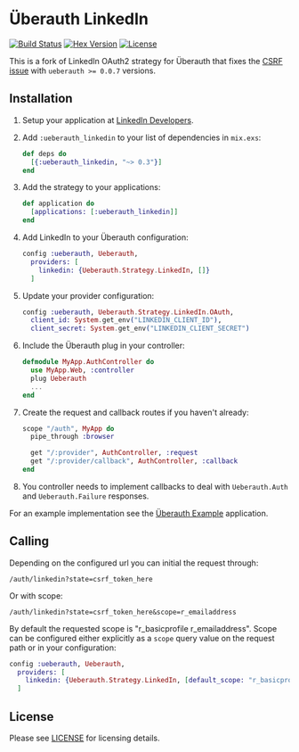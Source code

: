 # Überauth LinkedIn

[![Build Status][travis-img]][travis] [![Hex Version][hex-img]][hex] [![License][license-img]][license]

[license-img]: http://img.shields.io/badge/license-MIT-brightgreen.svg
[license]: http://opensource.org/licenses/MIT
[hex-img]: https://img.shields.io/hexpm/v/ueberauth_linkedin.svg
[hex]: https://hex.pm/packages/ueberauth_linkedin
[travis-img]: https://travis-ci.org/fajarmf/ueberauth_linkedin.svg?branch=master
[travis]: https://travis-ci.org/fajarmf/ueberauth_linkedin

This is a fork of LinkedIn OAuth2 strategy for Überauth that fixes the [CSRF issue](https://github.com/fajarmf/ueberauth_linkedin/pull/16) with `ueberauth >= 0.0.7` versions.

## Installation

1. Setup your application at [LinkedIn Developers](https://developer.linkedin.com/).

1. Add `:ueberauth_linkedin` to your list of dependencies in `mix.exs`:

    ```elixir
    def deps do
      [{:ueberauth_linkedin, "~> 0.3"}]
    end
    ```

1. Add the strategy to your applications:

    ```elixir
    def application do
      [applications: [:ueberauth_linkedin]]
    end
    ```

1. Add LinkedIn to your Überauth configuration:

    ```elixir
    config :ueberauth, Ueberauth,
      providers: [
        linkedin: {Ueberauth.Strategy.LinkedIn, []}
      ]
    ```

1.  Update your provider configuration:

    ```elixir
    config :ueberauth, Ueberauth.Strategy.LinkedIn.OAuth,
      client_id: System.get_env("LINKEDIN_CLIENT_ID"),
      client_secret: System.get_env("LINKEDIN_CLIENT_SECRET")
    ```

1.  Include the Überauth plug in your controller:

    ```elixir
    defmodule MyApp.AuthController do
      use MyApp.Web, :controller
      plug Ueberauth
      ...
    end
    ```

1.  Create the request and callback routes if you haven't already:

    ```elixir
    scope "/auth", MyApp do
      pipe_through :browser

      get "/:provider", AuthController, :request
      get "/:provider/callback", AuthController, :callback
    end
    ```

1. You controller needs to implement callbacks to deal with `Ueberauth.Auth` and `Ueberauth.Failure` responses.

For an example implementation see the [Überauth Example](https://github.com/ueberauth/ueberauth_example) application.

## Calling

Depending on the configured url you can initial the request through:

    /auth/linkedin?state=csrf_token_here

Or with scope:

    /auth/linkedin?state=csrf_token_here&scope=r_emailaddress

By default the requested scope is "r_basicprofile r_emailaddress". Scope can be configured either explicitly as a `scope` query value on the request path or in your configuration:

```elixir
config :ueberauth, Ueberauth,
  providers: [
    linkedin: {Ueberauth.Strategy.LinkedIn, [default_scope: "r_basicprofile r_emailaddress"]}
  ]
```

## License

Please see [LICENSE](https://github.com/fajarmf/ueberauth_linkedin/blob/master/LICENSE) for licensing details.

